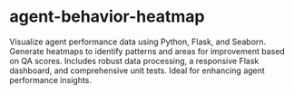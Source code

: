 # agent-behavior-heatmap
Visualize agent performance data using Python, Flask, and Seaborn. Generate heatmaps to identify patterns and areas for improvement based on QA scores. Includes robust data processing, a responsive Flask dashboard, and comprehensive unit tests. Ideal for enhancing agent performance insights.
